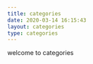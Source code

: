 ```yaml
---
title: categories
date: 2020-03-14 16:15:43
layout: categories
type: categories
---
```

welcome to categories 
